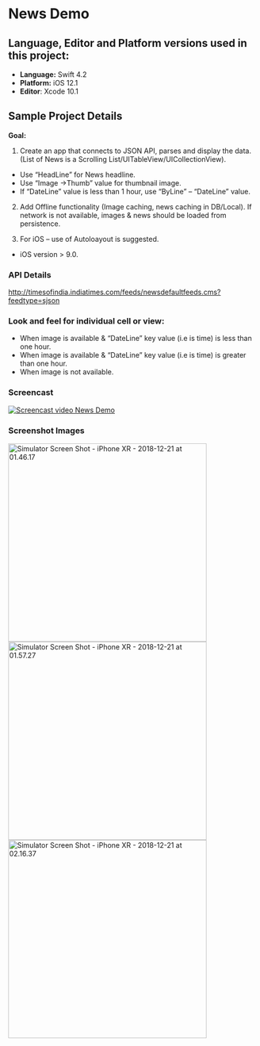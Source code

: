 
# News Demo

## Language, Editor and Platform versions used in this project:
* **Language:** Swift 4.2
* **Platform:** iOS 12.1
* **Editor**: Xcode 10.1

## Sample Project Details
**Goal:**

1. Create an app that connects to JSON API, parses and display the data. (List of News is a Scrolling List/UITableView/UICollectionView).
* Use “HeadLine” for News headline.
* Use “Image ->Thumb” value for thumbnail image.
* If “DateLine” value is less than 1 hour, use “ByLine” – “DateLine” value.

2. Add Offline functionality (Image caching, news caching in DB/Local). If network is
not available, images & news should be loaded from persistence.

3. For iOS – use of Autoloayout is suggested.

* iOS version > 9.0.


### API Details
http://timesofindia.indiatimes.com/feeds/newsdefaultfeeds.cms?feedtype=sjson

### Look and feel for individual cell or view:
* When image is available & “DateLine” key value (i.e is time) is less than one hour.
* When image is available & “DateLine” key value (i.e is time) is greater than one hour.
* When image is not available.

### Screencast
[![Screencast video News Demo](https://img.youtube.com/vi/ZwLk_HqR1y0/0.jpg)](https://youtu.be/ZwLk_HqR1y0)

### Screenshot Images

<img src="https://user-images.githubusercontent.com/12752821/50308797-5f447800-04c2-11e9-9cf0-1828227e04a1.png" alt="Simulator Screen Shot - iPhone XR - 2018-12-21 at 01.46.17" width="400"> 

<img src="https://user-images.githubusercontent.com/12752821/50309187-e9d9a700-04c3-11e9-86c8-df870114fe60.png" alt="Simulator Screen Shot - iPhone XR - 2018-12-21 at 01.57.27" width="400"> 

<img src="https://user-images.githubusercontent.com/12752821/50309943-8e5ce880-04c6-11e9-9359-49df2187602f.png" alt="Simulator Screen Shot - iPhone XR - 2018-12-21 at 02.16.37" width="400"> 





